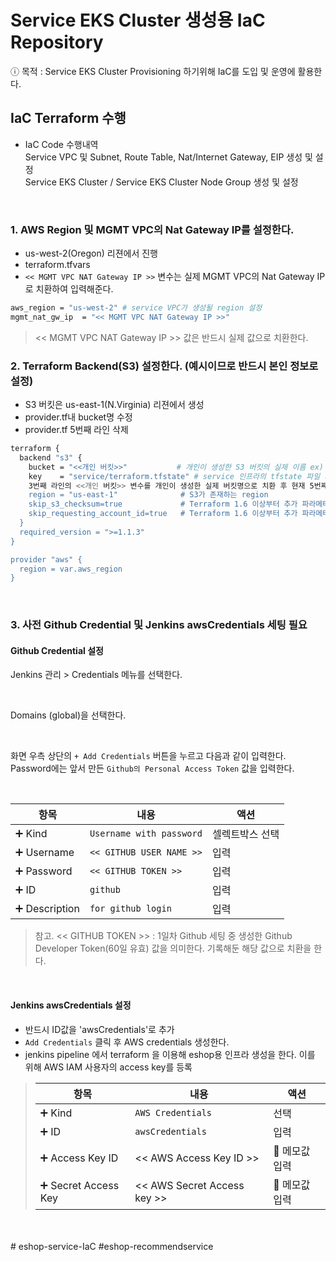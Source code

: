 # Service EKS Cluster 생성용 IaC Repository

ⓘ 목적 : Service EKS Cluster Provisioning 하기위해 IaC를 도입 및 운영에 활용한다.

## IaC Terraform 수행
 - IaC Code 수행내역    
   Service VPC 및 Subnet, Route Table, Nat/Internet Gateway, EIP 생성 및 설정    
   Service EKS Cluster / Service EKS Cluster Node Group 생성 및 설정    
      
<br>

### 1. AWS Region 및 MGMT VPC의 Nat Gateway IP를 설정한다.

- us-west-2(Oregon) 리젼에서 진행
- terraform.tfvars
- `<< MGMT VPC NAT Gateway IP >>` 변수는 실제 MGMT VPC의 Nat Gateway IP로 치환하여 입력해준다.

```bash
aws_region = "us-west-2" # service VPC가 생성될 region 설정
mgmt_nat_gw_ip  = "<< MGMT VPC NAT Gateway IP >>"
```
> << MGMT VPC NAT Gateway IP >> 값은 반드시 실제 값으로 치환한다.


### 2. Terraform Backend(S3) 설정한다. (예시이므로 반드시 본인 정보로 설정)

- S3 버킷은 us-east-1(N.Virginia) 리젼에서 생성
- provider.tf내 bucket명 수정
- provider.tf 5번째 라인 삭제

```bash
terraform {
  backend "s3" {
    bucket = "<<개인 버킷>>"           # 개인이 생성한 S3 버킷의 실제 이름 ex) bucket = t3msp
    key    = "service/terraform.tfstate" # service 인프라의 tfstate 파일 저장 path(고정값)
    3번째 라인의 <<개인 버킷>> 변수를 개인이 생성한 실제 버킷명으로 치환 후 현재 5번째 라인도 같이 삭제합니다. ex) bucket = "t3msp" -- (provider.tf 3번째 라인 bucket값 치환 && 현재 5번째 라인 전체 삭제)
    region = "us-east-1"              # S3가 존재하는 region
    skip_s3_checksum=true             # Terraform 1.6 이상부터 추가 파라메터
    skip_requesting_account_id=true   # Terraform 1.6 이상부터 추가 파라메터
  }
  required_version = ">=1.1.3"
}

provider "aws" {
  region = var.aws_region
}
```

<br>

### 3. 사전 Github Credential 및 Jenkins awsCredentials 세팅 필요


#### Github Credential 설정

Jenkins 관리 > Credentials 메뉴를 선택한다.

<br>

Domains (global)을 선택한다.

<br>

화면 우측 상단의 `+ Add Credentials` 버튼을 누르고 다음과 같이 입력한다. Password에는 앞서 만든 `Github의 Personal Access Token` 값을 입력한다.

<br>

|항목|내용|액션|
|---|---|---|
|➕ Kind  | `Username with password`|셀렉트박스 선택|
|➕ Username | `<< GITHUB USER NAME >>`|입력|
|➕ Password |`<< GITHUB TOKEN >>`|입력|
|➕ ID |`github`|입력|
|➕ Description |`for github login`|입력|
> 참고. << GITHUB TOKEN >> : 1일차 Github 세팅 중 생성한 Github Developer Token(60일 유효) 값을 의미한다. 기록해둔 해당 값으로 치환을 한다.

<br>

#### Jenkins awsCredentials 설정

- 반드시 ID값을 'awsCredentials'로 추가
- `Add Credentials` 클릭 후 AWS credentials 생성한다.
- jenkins pipeline 에서 terraform 을 이용해 eshop용 인프라 생성을 한다. 이를 위해 AWS IAM 사용자의 access key를 등록

> |항목|내용|액션|
> |---|---|---|
> |➕ Kind | `AWS Credentials` | 선택|
> |➕ ID |  `awsCredentials` | 입력|
> |➕ Access Key ID |  << AWS Access Key ID >> | 📌 메모값 입력|
> |➕ Secret Access Key  | << AWS Secret Access key >> | 📌 메모값 입력|

<br>
<br># eshop-service-IaC
#eshop-recommendservice
